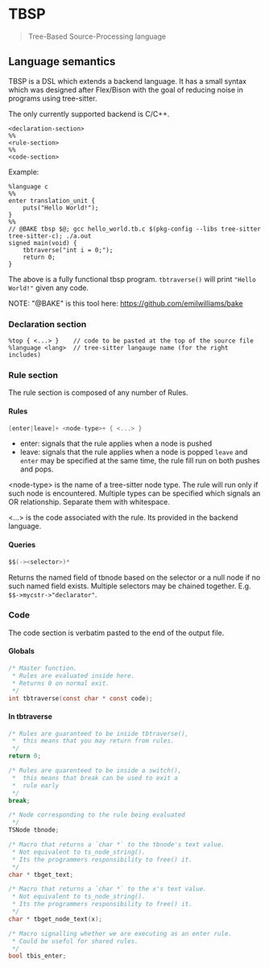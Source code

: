 # TBSP
> Tree-Based Source-Processing language

## Language semantics
TBSP is a DSL which extends a backend language.
It has a small syntax which was designed after Flex/Bison
with the goal of reducing noise in programs using tree-sitter.

The only currently supported backend is C/C++.
```
<declaration-section>
%%
<rule-section>
%%
<code-section>
```

Example:
```
%language c
%%
enter translation_unit {
    puts("Hello World!");
}
%%
// @BAKE tbsp $@; gcc hello_world.tb.c $(pkg-config --libs tree-sitter tree-sitter-c); ./a.out
signed main(void) {
    tbtraverse("int i = 0;");
    return 0;
}
```
The above is a fully functional tbsp program.
`tbtraverse()` will print `"Hello World!"` given any code.

NOTE: "@BAKE" is this tool here: https://github.com/emilwilliams/bake

### Declaration section
```
%top { <...> }    // code to be pasted at the top of the source file
%language <lang>  // tree-sitter langauge name (for the right includes)
```

### Rule section
The rule section is composed of any number of Rules.

#### Rules
```C
[enter|leave]+ <node-type>+ { <...> }
```
+ enter: signals that the rule applies when a node is pushed
+ leave: signals that the rule applies when a node is popped
`leave` and `enter` may be specified at the same time,
the rule fill run on both pushes and pops.

\<node-type\> is the name of a tree-sitter node type.
The rule will run only if such node is encountered.
Multiple types can be specified which signals an OR relationship.
Separate them with whitespace.

\<...\> is the code associated with the rule.
Its provided in the backend language.

#### Queries
```C
$$(-><selector>)*
```
Returns the named field of tbnode based on the selector or
a null node if no such named field exists.
Multiple selectors may be chained together.
E.g. `$$->mycstr->"declarator"`.

### Code
The code section is verbatim pasted to the end of the output file.
#### Globals
```C
/* Master function.
 * Rules are evaluated inside here.
 * Returns 0 on normal exit.
 */
int tbtraverse(const char * const code);
```
#### In tbtraverse
```C
/* Rules are guaranteed to be inside tbtraverse(),
 *  this means that you may return from rules.
 */
return 0;

/* Rules are quarenteed to be inside a switch(),
 *  this means that break can be used to exit a
 *  rule early
 */
break;

/* Node corresponding to the rule being evaluated
 */
TSNode tbnode;

/* Macro that returns a `char *` to the tbnode's text value.
 * Not equivalent to ts_node_string().
 * Its the programmers responsibility to free() it.
 */
char * tbget_text;

/* Macro that returns a `char *` to the x's text value.
 * Not equivalent to ts_node_string().
 * Its the programmers responsibility to free() it.
 */
char * tbget_node_text(x);

/* Macro signalling whether we are executing as an enter rule.
 * Could be useful for shared rules.
 */
bool tbis_enter;
```
